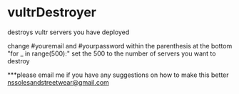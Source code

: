 # vultrDestroyer
destroys vultr servers you have deployed

change #youremail and #yourpassword within the parenthesis
at the bottom "for _ in range(500):" set the 500 to the number of servers you want to destroy



***please email me if you have any suggestions on how to make this better nssolesandstreetwear@gmail.com
